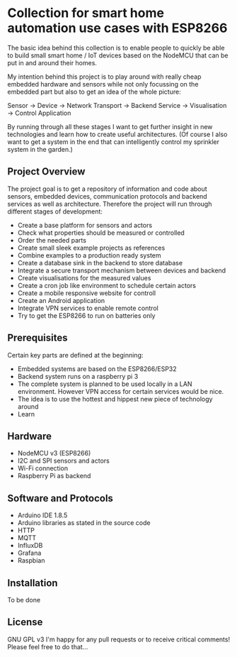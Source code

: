 Collection for smart home automation use cases with ESP8266
=====

The basic idea behind this collection is to enable people to quickly be able to build small smart home / IoT devices based on the NodeMCU that can be put in and around their homes.

My intention behind this project is to play around with really cheap embedded hardware and sensors while not only focussing on the embedded part but also to get an idea of the whole picture: 

Sensor -> Device -> Network Transport -> Backend Service -> Visualisation -> Control Application

By running through all these stages I want to get further insight in new technologies and learn how to create useful architectures.
(Of course I also want to get a system in the end that can intelligently control my sprinkler system in the garden.)

## Project Overview
The project goal is to get a repository of information and code about sensors, embedded devices, communication protocols and backend services as well as architecture. Therefore the project will run through different stages of development:
* Create a base platform for sensors and actors
* Check what properties should be measured or controlled
* Order the needed parts
* Create small sleek example projects as references
* Combine examples to a production ready system
* Create a database sink in the backend to store database
* Integrate a secure transport mechanism between devices and backend
* Create visualisations for the measured values
* Create a cron job like environment to schedule certain actors
* Create a mobile responsive website for controll
* Create an Android application
* Integrate VPN services to enable remote control
* Try to get the ESP8266 to run on batteries only

## Prerequisites
Certain key parts are defined at the beginning:
* Embedded systems are based on the ESP8266/ESP32
* Backend system runs on a raspberry pi 3
* The complete system is planned to be used locally in a LAN environment. However VPN access for certain services would be nice.
* The idea is to use the hottest and hippest new piece of technology around
* Learn

## Hardware
* NodeMCU v3 (ESP8266)
* I2C and SPI sensors and actors
* Wi-Fi connection
* Raspberry Pi as backend

## Software and Protocols
* Arduino IDE 1.8.5
* Arduino libraries as stated in the source code
* HTTP
* MQTT
* InfluxDB
* Grafana
* Raspbian

## Installation
To be done
 
## License
GNU GPL v3
I'm happy for any pull requests or to receive critical comments! Please feel free to do that...